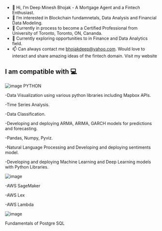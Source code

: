- 👋 Hi, I’m Deep Minesh Bhojak - A Mortgage Agent and a Fintech Enthusiast.
- 👀 I’m interested in Blockchain fundamnetals, Data Analysis and Financial Data Modeling.
- 🌱 Currently in process to become a Certified Professional from University of Toronto, Toronto, ON, Cananda.
- 💞️ Currently exploring opportunities to in Finance and Data Analytics field.
- 📫 Can always contact me bhojakdeep@yahoo.com. Would love to interact and share amazing ideas of the fintech domain.
      Visit my website 


## I am compatible with 💻
![image](https://user-images.githubusercontent.com/86626839/142473865-9fd7776a-5abb-4ca3-bc14-a64b5d1080f4.png)
 PYTHON
 
 
-Data Visualization using various python libraries including Mapbox APIs.

-Time Series Analysis.

-Data Classification.

-Developing and deploying ARMA, ARIMA, GARCH models for predictions and forecasting.

-Pandas, Numpy, Pyviz.

-Natural Language Processing and Developing and deploying sentiments model. 

-Developing and deploying Machine Learning and Deep Learning models with Python Libraries.



![image](https://user-images.githubusercontent.com/86626839/142473409-0a301fde-6712-4842-b9cc-a049df6f4d97.png)

-AWS SageMaker

-AWS Lex

-AWS Lambda



![image](https://user-images.githubusercontent.com/86626839/142473595-2765c3ae-217a-499f-befd-36ce033ff1f1.png)


Fundamentals of Postgre SQL



<!---
Deep-space1/Deep-space1 is a ✨ special ✨ repository because its `README.md` (this file) appears on your GitHub profile.
You can click the Preview link to take a look at your changes.
--->
